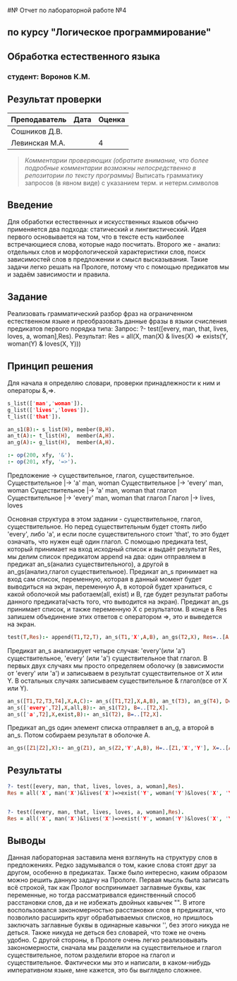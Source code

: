 #№ Отчет по лабораторной работе №4
## по курсу "Логическое программирование"

## Обработка естественного языка

### студент: Воронов К.М.

## Результат проверки

| Преподаватель     | Дата         |  Оценка       |
|-------------------|--------------|---------------|
| Сошников Д.В. |              |               |
| Левинская М.А.|              |       4       |

> *Комментарии проверяющих (обратите внимание, что более подробные комментарии возможны непосредственно в репозитории по тексту программы)*
Выписать грамматику запросов (в явном виде) с указанием терм. и нетерм.символов

## Введение

Для обработки естественных и искусственных языков обычно применяется два подхода: статический и лингвистический. Идея первого основывается на том, что в тексте есть наиболее встречающиеся слова, которые надо посчитать. Второго же - анализ: отдельных слов и морфологической характеристики слов, поиск зависимостей слов в предложении и смысл высказывания. Такие задачи легко решать на Прологе, потому что с помощью предикатов мы и задаём зависимости и правила. 
 
## Задание

Реализовать грамматический разбор фраз на ограниченном естественном языке и преобразовать данные фразы  в языки счисления предикатов первого порядка типа:
Запрос: ?- test([every, man, that, lives, loves, a, woman],Res).
Результат: Res = all(X, man(X) & lives(X) => exists(Y, woman(Y) & loves(X, Y))) 

## Принцип решения

Для начала я определяю словари, проверки принадлежности к ним и операторы &,=>.

```prolog
s_list(['man','woman']).
g_list(['lives','loves']).
t_list(['that']).

an_s1(B):- s_list(H), member(B,H).
an_t(A):- t_list(H),  member(A,H).
an_g(A):- g_list(H),  member(A,H).

:- op(200, xfy, '&').
:- op(201, xfy, '=>').
```

Предложение -> существительное, глагол, существительное.
Существительное |-> 'a' man, woman
Существительное |-> 'every' man, woman
Существительное |-> 'a' man, woman that глагол
Существительное |-> 'every' man, woman that глагол
Глагол |-> lives, loves

Основная структура в этом задании - существительное, глагол, существительное. Но перед существительным будет стоять либо 'every', либо 'a', и если после существительного стоит 'that', то это будет означать, что нужен ещё один глагол. 
С помощью предиката test, который принимает на вход исходный список и выдаёт результат Res, мы делим список предикатом append на два: один отправляем в предикат an_s(анализ существительного), а другой в an_gs(анализ,глагол существительное). Предикат an_s принимает на вход сам список, переменную, которая в данный момент будет выводиться на экран, переменную A, в которой будет храниться, с какой оболочкой мы работаем(all, exist) и B, где будет результат работы данного предиката(часть того, что выводится на экран). Предикат an_gs принимает список, и также переменную Х с результатом. В конце в Res запишем объединение этих ответов с оператором =>, это и выведется на экран.

```prolog 
test(T,Res):- append(T1,T2,T), an_s(T1,'X',A,B), an_gs(T2,X), Res=..[A,'X',B=>X].
```

Предикат an_s анализирует четыре  случая: 'every'(или 'a') существительное, 'every' (или 'a') существительное that глагол. В первых двух случаях мы просто определяем оболочку (в зависимости от 'every' или 'a') и записываем в результат существительное от Х или Y. В остальных случаях записываем существительное & глагол(все от Х или Y).

```prolog 
an_s([T1,T2,T3,T4],X,A,C):- an_s([T1,T2],X,A,B), an_t(T3), an_g(T4), D=..[T4,X], C = B & D.
an_s(['every',T2],X,all,B):- an_s1(T2), B=..[T2,X].
an_s(['a',T2],X,exist,B):- an_s1(T2), B=..[T2,X].
```
 
Предикат an_gs один элемент списка отправляет в an_g, а второй в an_s. Потом собираем результат в оболочке A.

```prolog 
an_gs([Z1|Z2],X):- an_g(Z1), an_s(Z2,'Y',A,B), H=..[Z1,'X','Y'], X=..[A,'Y',B & H].
```

## Результаты

```prolog
?- test([every, man, that, lives, loves, a, woman],Res).
Res = all('X', man('X')&lives('X')=>exist('Y', woman('Y')&loves('X', 'Y'))) .


?- test([every, man, that, lives, loves, a, woman],Res).
Res = all('X', man('X')&lives('X')=>exist('Y', woman('Y')&loves('X', 'Y'))) .

```

## Выводы

Данная лабораторная заставила меня взглянуть на структуру слов в предложениях. Редко задумывался о том, какие слова стоят друг за другом, особенно в предикатах. Также было интересно, каким образом можно решить данную задачу на Прологе. Первая мысль была записать всё строкой, так как Пролог воспринимает заглавные буквы, как переменные, но тогда рассматривался единственный способ расстановки слов, да и не избежать двойных кавычек "". В итоге воспользовался закономерностью расстановки слов в предикатах, что позволило расширить круг обрабатываемых списков, но пришлось заключать заглавные буквы в одинарные кавычки '', без этого никуда не деться. Также никуда не деться без словарей, что тоже не очень удобно. С другой стороны, в Прологе очень легко реализовывать закономерности, сначала мы разделили на существительное и глагол существительное, потом разделили второе на глагол и существительное. Фактически мы это и написали, в каком-нибудь императивном языке, мне кажется, это бы выглядело сложнее.

 




